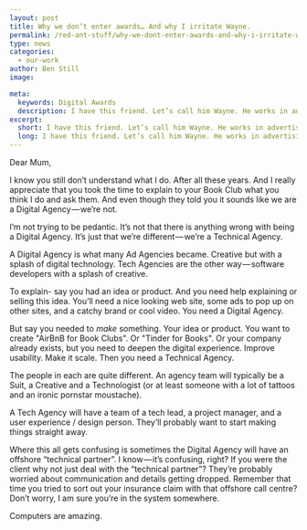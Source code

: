 ```yaml
---
layout: post
title: Why we don’t enter awards… And why I irritate Wayne.
permalink: /red-ant-stuff/why-we-dont-enter-awards-and-why-i-irritate-wayne/
type: news
categories:
  - our-work
author: Ben Still
image:

meta:
  keywords: Digital Awards
  description: I have this friend. Let’s call him Wayne. He works in advertising.
excerpt:
  short: I have this friend. Let’s call him Wayne. He works in advertising.
  long: I have this friend. Let’s call him Wayne. He works in advertising. I don’t think I’m being unkind if I were to describe him as being a bit preoccupied with status. Obsessed would be more accurate.
---
```


Dear Mum,

I know you still don’t understand what I do. After all these years. And I really appreciate that you took the time to explain to your Book Club what you think I do and ask them. And even though they told you it sounds like we are a Digital Agency — we’re not.

I’m not trying to be pedantic. It’s not that there is anything wrong with being a Digital Agency. It’s just that we’re different — we’re a Technical Agency.

A Digital Agency is what many Ad Agencies became. Creative but with a splash of digital technology. Tech Agencies are the other way — software developers with a splash of creative.

To explain- say you had an idea or product. And you need help explaining or selling this idea. You’ll need a nice looking web site, some ads to pop up on other sites, and a catchy brand or cool video. You need a Digital Agency.

But say you needed to *make* something. Your idea or product. You want to create "AirBnB for Book Clubs". Or "Tinder for Books". Or your company already exists, but you need to deepen the digital experience. Improve usability. Make it scale. Then you need a Technical Agency.

The people in each are quite different. An agency team will typically be a Suit, a Creative and a Technologist (or at least someone with a lot of tattoos and an ironic pornstar moustache).

A Tech Agency will have a team of a tech lead, a project manager, and a user experience / design person. They’ll probably want to start making things straight away.

Where this all gets confusing is sometimes the Digital Agency will have an offshore “technical partner”. I know — it’s confusing, right? If you were the client why not just deal with the “technical partner”? They’re probably worried about communication and details getting dropped. Remember that time you tried to sort out your insurance claim with that offshore call centre? Don’t worry, I am sure you’re in the system somewhere. 

Computers are amazing.